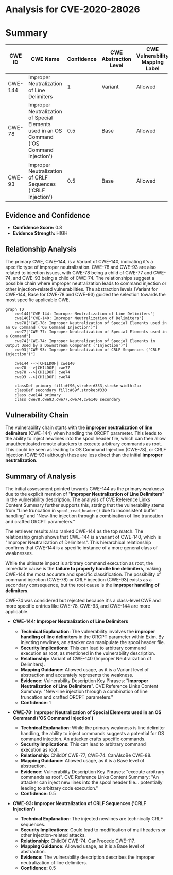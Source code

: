 # Analysis for CVE-2020-28026

# Summary
| CWE ID | CWE Name | Confidence | CWE Abstraction Level | CWE Vulnerability Mapping Label | CWE-Vulnerability Mapping Notes |
|---|---|---|---|---|---|
| CWE-144 | Improper Neutralization of Line Delimiters | 1 | Variant | Allowed | Primary CWE |
| CWE-78 | Improper Neutralization of Special Elements used in an OS Command ('OS Command Injection') | 0.5 | Base | Allowed | Secondary Candidate |
| CWE-93 | Improper Neutralization of CRLF Sequences ('CRLF Injection') | 0.5 | Base | Allowed | Secondary Candidate |

## Evidence and Confidence

*   **Confidence Score:** 0.8
*   **Evidence Strength:** HIGH

## Relationship Analysis
The primary CWE, CWE-144, is a Variant of CWE-140, indicating it's a specific type of improper neutralization. CWE-78 and CWE-93 are also related to injection issues, with CWE-78 being a child of CWE-77 and CWE-74, and CWE-93 being a child of CWE-74. The relationships suggest a possible chain where improper neutralization leads to command injection or other injection-related vulnerabilities. The abstraction levels (Variant for CWE-144, Base for CWE-78 and CWE-93) guided the selection towards the most specific applicable CWE.

```mermaid
graph TD
    cwe144["CWE-144: Improper Neutralization of Line Delimiters"]
    cwe140["CWE-140: Improper Neutralization of Delimiters"]
    cwe78["CWE-78: Improper Neutralization of Special Elements used in an OS Command ('OS Command Injection')"]
    cwe77["CWE-77: Improper Neutralization of Special Elements used in a Command"]
    cwe74["CWE-74: Improper Neutralization of Special Elements in Output Used by a Downstream Component ('Injection')"]
    cwe93["CWE-93: Improper Neutralization of CRLF Sequences ('CRLF Injection')"]

    cwe144 -->|CHILDOF| cwe140
    cwe78 -->|CHILDOF| cwe77
    cwe78 -->|CHILDOF| cwe74
    cwe93 -->|CHILDOF| cwe74

    classDef primary fill:#f96,stroke:#333,stroke-width:2px
    classDef secondary fill:#69f,stroke:#333
    class cwe144 primary
    class cwe78,cwe93,cwe77,cwe74,cwe140 secondary
```

## Vulnerability Chain
The vulnerability chain starts with the **improper neutralization of line delimiters** (CWE-144) when handling the ORCPT parameter. This leads to the ability to inject newlines into the spool header file, which can then allow unauthenticated remote attackers to execute arbitrary commands as root. This could be seen as leading to OS Command Injection (CWE-78), or CRLF Injection (CWE-93) although these are less direct than the initial **improper neutralization**.

## Summary of Analysis
The initial assessment pointed towards CWE-144 as the primary weakness due to the explicit mention of "**Improper Neutralization of Line Delimiters**" in the vulnerability description. The analysis of CVE Reference Links Content Summary further supports this, stating that the vulnerability stems from "Line truncation in `spool_read_header()` due to inconsistent buffer handling" and "New-line injection through a combination of line truncation and crafted ORCPT parameters."

The retriever results also ranked CWE-144 as the top match. The relationship graph shows that CWE-144 is a variant of CWE-140, which is "Improper Neutralization of Delimiters". This hierarchical relationship confirms that CWE-144 is a specific instance of a more general class of weaknesses.

While the ultimate impact is arbitrary command execution as root, the immediate cause is the **failure to properly handle line delimiters**, making CWE-144 the most accurate and specific classification. The possibility of command injection (CWE-78) or CRLF injection (CWE-93) exists as a secondary consequence, but the root cause is the **improper handling of delimiters**.

CWE-74 was considered but rejected because it's a class-level CWE and more specific entries like CWE-78, CWE-93, and CWE-144 are more applicable.

*   **CWE-144: Improper Neutralization of Line Delimiters**
    *   **Technical Explanation:** The vulnerability involves the **improper handling of line delimiters** in the ORCPT parameter within Exim. By injecting newlines, an attacker can manipulate the spool header file.
    *   **Security Implications:** This can lead to arbitrary command execution as root, as mentioned in the vulnerability description.
    *   **Relationship:** Variant of CWE-140 (Improper Neutralization of Delimiters).
    *   **Mapping Guidance:** Allowed usage, as it is a Variant level of abstraction and accurately represents the weakness.
    *   **Evidence:** Vulnerability Description Key Phrases: "**Improper Neutralization of Line Delimiters**". CVE Reference Links Content Summary: "New-line injection through a combination of line truncation and crafted ORCPT parameters."
    *   **Confidence:** 1

*   **CWE-78: Improper Neutralization of Special Elements used in an OS Command ('OS Command Injection')**
    *   **Technical Explanation:** While the primary weakness is line delimiter handling, the ability to inject commands suggests a potential for OS command injection. An attacker crafts specific commands.
    *   **Security Implications:** This can lead to arbitrary command execution as root.
    *   **Relationship:** ChildOf CWE-77, CWE-74. CanAlsoBe CWE-88.
    *   **Mapping Guidance:** Allowed usage, as it is a Base level of abstraction.
    *   **Evidence:** Vulnerability Description Key Phrases: "execute arbitrary commands as root". CVE Reference Links Content Summary: "An attacker can inject new lines into the spool header file... potentially leading to arbitrary code execution."
    *   **Confidence:** 0.5

*   **CWE-93: Improper Neutralization of CRLF Sequences ('CRLF Injection')**
    *   **Technical Explanation:** The injected newlines are technically CRLF sequences.
    *   **Security Implications:** Could lead to modification of mail headers or other injection-related attacks.
    *   **Relationship:** ChildOf CWE-74. CanPrecede CWE-117.
    *   **Mapping Guidance:** Allowed usage, as it is a Base level of abstraction.
    *   **Evidence:** The vulnerability description describes the improper neutralization of line delimiters.
    *   **Confidence:** 0.5